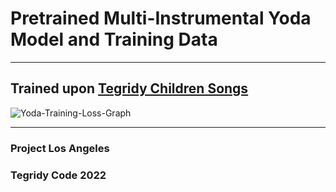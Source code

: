 # Pretrained Multi-Instrumental Yoda Model and Training Data

***

## Trained upon [Tegridy Children Songs](https://github.com/asigalov61/Tegridy-MIDI-Dataset/blob/master/Tegridy-Children-Songs-CC-BY-NC-SA.zip)

![Yoda-Training-Loss-Graph](https://user-images.githubusercontent.com/56325539/172503451-5a5269fc-dac8-4265-8c61-f96d226c366b.png)

***

### Project Los Angeles
### Tegridy Code 2022
